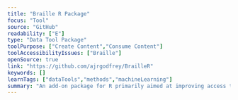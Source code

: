 ```yaml
---
title: "Braille R Package"
focus: "Tool"
source: "GitHub"
readability: ["E"]
type: "Data Tool Package"
toolPurpose: ["Create Content","Consume Content"]
toolAccessibilityIssues: ["Braille"]
openSource: true
link: "https://github.com/ajrgodfrey/BrailleR"
keywords: []
learnTags: ["dataTools","methods","machineLearning"]
summary: "An add-on package for R primarily aimed at improving access to R for blind users.  "
---
```


